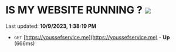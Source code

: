# IS MY WEBSITE RUNNING ? [![](https://img.shields.io/static/v1?label=Sponsor&message=%E2%9D%A4&logo=GitHub&color=%23fe8e86)](https://github.com/sponsors/<username>)

Last updated: **10/9/2023, 1:38:19 PM**

- `GET` [https://youssefservice.me](https://youssefservice.me) - **Up** (666ms)
